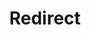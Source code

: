 ﻿---
layout: src/layouts/Redirect.astro
title: Redirect
redirect: https://yamldoc.liuyan.wang/docs/octopus-rest-api/octopus-cli/list-releases
pubDate:  2023-01-01
navSearch: false
navSitemap: false
navMenu: false
---
